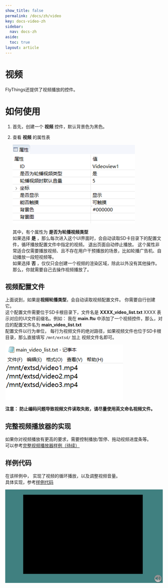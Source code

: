 ```yaml
---
show_title: false
permalink: /docs/zh/video
key: docs-video-zh
sidebar:
  nav: docs-zh
aside:
  toc: true
layout: article
---
```

# 视频
FlyThings还提供了视频播放的控件。  

# 如何使用  
1. 首先，创建一个 **视频** 控件，默认背景色为黑色。
2. 查看 **视频** 的属性表  

   ![](assets/video/properties.png)  

   其中，有个属性为 **是否为轮播视频类型**   
如果选择 **是** ，那么每次进入这个UI界面时，会自动读取SD卡目录下的配置文件，循环播放配置文件中指定的视频。 退出页面自动停止播放。  这个属性非常适合仅需要播放视频、且不存在用户干预播放的场景，比如轮播广告机、自动播放一段短视频等。  
如果选择 **否** ，仅仅只会创建一个视频的渲染区域，除此以外没有其他操作。那么，你就需要自己去操作视频播放了。

## 视频配置文件  
上面说到，如果是**视频轮播类型**，会自动读取视频配置文件。  你需要自行创建它。  
这个配置文件需要位于SD卡根目录下，文件名是 **XXXX_video_list.txt** 
XXXX 表示对应的UI文件前缀名。例如：  我在 **main.ftu** 中添加了一个视频控件，那么，对应的配置文件名为 **main_video_list.txt**  
配置文件以行为单位， 每行为视频文件的绝对路径，如果视频文件也位于SD卡根目录，那么直接填写 `/mnt/extsd/` 加上 视频文件名即可。   

![](assets/video/video_list.png)

**注意： 防止编码问题导致视频文件读取失败，请尽量使用英文命名视频文件。**


## 完整视频播放器的实现
如果你对视频播放有更高的要求，需要控制播放/暂停、拖动视频进度条等。    
可以参考[完整视频播放器样例（待续）]()

## 样例代码
在该样例中， 实现了视频的循环播放，以及调整视频音量。   
具体实现，参考[样例代码](demo_download#demo_download)  

![](assets/video/preview.png) 